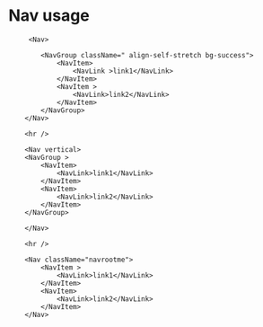 # Nav usage

         <Nav>
           
            <NavGroup className=" align-self-stretch bg-success">
                <NavItem>
                    <NavLink >link1</NavLink>
                </NavItem>
                <NavItem >
                    <NavLink>link2</NavLink>
                </NavItem>
            </NavGroup>
        </Nav>

        <hr />

        <Nav vertical>
        <NavGroup >
            <NavItem>
                <NavLink>link1</NavLink>
            </NavItem>
            <NavItem>
                <NavLink>link2</NavLink>
            </NavItem>
        </NavGroup>
            
        </Nav>

        <hr />

        <Nav className="navrootme">
            <NavItem >
                <NavLink>link1</NavLink>
            </NavItem>
            <NavItem>
                <NavLink>link2</NavLink>
            </NavItem>
        </Nav>